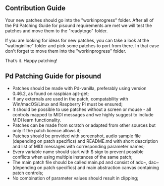 ## Contribution Guide
Your new patches should go into the "workinprogress" folder. After all of the Pd Patching Guide for pisound requirements are met we will test the patches and move them to the "readytogo" folder.

If you are looking for ideas for new patches, you can take a look at the "watinginline" folder and pick some patches to port from there. In that case don't forget to move them into the "workinprogress" folder.

That’s it. Happy patching! 

## Pd Patching Guide for pisound

- Patches should be made with Pd-vanilla, preferably using version 0.46.2, as found on raspbian apt-get;
- If any externals are used in the patch, compatability with Win/macOS/Linux and Raspberry Pi must be ensured;
- It should be possible to use patches without a screen or mouse - all controls mapped to MIDI messages and we highly suggest to include MIDI learn functionality.
- Patches can be made from scratch or adapted from other sources but only if the patch licence allows it;
- Patches should be provided with screenshot, audio sample file (depending on patch specifics) and README.md with short description and list of MIDI messages with corresponding parameter names;
- Every variable name should start with $ sign to prevent possible conflicts when using multiple instances of the same patch;
- The main patch file should be called main.pd and consist of adc~, dac~ (depending on patch specifics) and main abstraction canvas containing patch controls;
- No combination of parameter values should result in clipping;
